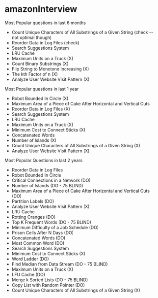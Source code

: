 # amazonInterview

Most Popular questions in last 6 months 
- Count Unique Characters of All Substrings of a Given String (check -- not optimal though) 
- Reorder Data in Log Files (check)
- Search Suggestions System	
- LRU Cache
- Maximum Units on a Truck (X) 
- Count Binary Substrings (X) 
- Flip String to Monotone Increasing (X)
- The kth Factor of n (X) 
- Analyze User Website Visit Pattern (X) 

Most Popular questions in last 1 year 
- Robot Bounded In Circle (X)
- Maximum Area of a Piece of Cake After Horizontal and Vertical Cuts
- Reorder Data in Log Files (X)
- Search Suggestions System	
- LRU Cache
- Maximum Units on a Truck (X)
- Minimum Cost to Connect Sticks (X)
- Concatenated Words
- Number of Islands (X) 
- Count Unique Characters of All Substrings of a Given String (X) 
- Analyze User Website Visit Pattern (X) 

Most Popular Questions in last 2 years 
- Reorder Data in Log Files
- Robot Bounded In Circle
- Critical Connections in a Network (DO) 
- Number of Islands (DO - 75 BLIND) 
- Maximum Area of a Piece of Cake After Horizontal and Vertical Cuts (DO) 
- Partition Labels (DO) 
- Analyze User Website Visit Pattern (X) 
- LRU Cache
- Rotting Oranges (DO) 
- Top K Frequent Words (DO - 75 BLIND) 
- Minimum Difficulty of a Job Schedule (DO) 
- Prison Cells After N Days (DO) 
- Concatenated Words (DO) 
- Most Common Word (DO) 
- Search Suggestions System
- Minimum Cost to Connect Sticks (X) 
- Word Ladder (DO) 
- Find Median from Data Stream (DO - 75 BLIND) 
- Maximum Units on a Truck (X) 
- LFU Cache (DO)
- Merge k Sorted Lists (DO - 75 BLIND) 
- Copy List with Random Pointer (DO)
- Count Unique Characters of All Substrings of a Given String (X) 
